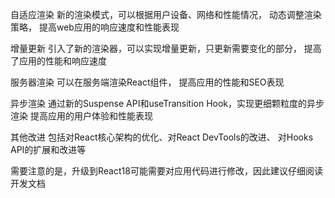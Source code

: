 
自适应渲染
新的渲染模式，可以根据用户设备、网络和性能情况， 动态调整渲染策略，
提高web应用的响应速度和性能表现

增量更新
引入了新的渲染器，可以实现增量更新，只更新需要变化的部分，
提高了应用的性能和响应速度

服务器渲染
可以在服务端渲染React组件，
提高应用的性能和SEO表现


异步渲染
通过新的Suspense API和useTransition Hook，实现更细颗粒度的异步渲染
提高应用的用户体验和性能表现

其他改进
包括对React核心架构的优化、对React DevTools的改进、
对Hooks API的扩展和改进等


需要注意的是，升级到React18可能需要对应用代码进行修改，因此建议仔细阅读开发文档

